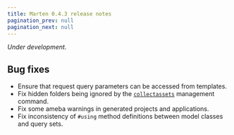 ```yaml
---
title: Marten 0.4.3 release notes
pagination_prev: null
pagination_next: null
---
```


_Under development._

## Bug fixes

* Ensure that request query parameters can be accessed from templates.
* Fix hidden folders being ignored by the [`collectassets`](../../development/reference/management-commands.md#collectassets) management command.
* Fix some ameba warnings in generated projects and applications.
* Fix inconsistency of `#using` method definitions between model classes and query sets.
